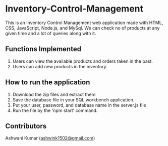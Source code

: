 # Inventory-Control-Management
This is an Inventory Control Management web application made with HTML, CSS, JavaScript, Node.js, and MySql. We can check no of products at any given time and a lot of queries along with it.

## Functions Implemented
1. Users can view the available products and orders taken in the past.
2. Users can add new products in the inventory.

## How to  run the application
1. Download the zip files and extract them
2. Save the database file in your SQL workbench application.
3. Put your user, password, and database name in the server.js file
4. Run the file by the 'npm start' command.

## Contributors
Ashwani Kumar (ashwink1502@gmail.com)
